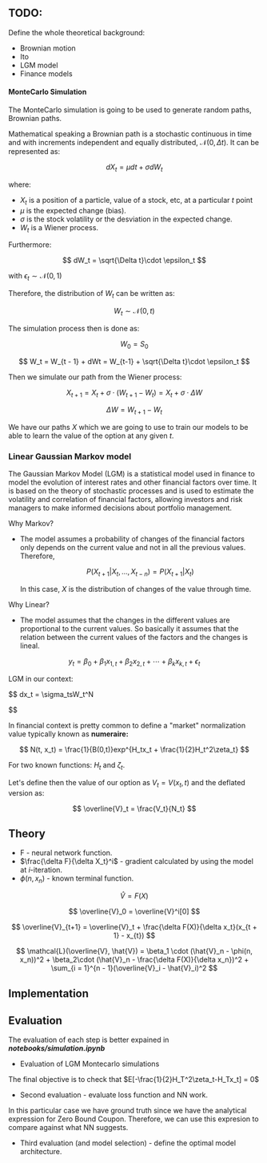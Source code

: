 ## TODO:

Define the whole theoretical background:

* Brownian motion
* Ito
* LGM model
* Finance models

#### MonteCarlo Simulation

The MonteCarlo simulation is going to be used to generate random paths, Brownian paths. 

Mathematical speaking a Brownian path is a stochastic continuous in time and with increments independent and equally distributed, $\mathcal{N}(0, \Delta t)$. It can be represented as:

$$
dX_t = \mu dt + \sigma dW_t
$$

where:

* $X_t$ is a position of a particle, value of a stock, etc, at a particular $t$ point
* $\mu$ is the expected change (bias).
* $\sigma$ is the stock volatility or the desviation in the expected change.
* $W_t$ is a Wiener process. 

Furthermore:

$$
dW_t = \sqrt{\Delta t}\cdot \epsilon_t
$$

with $\epsilon_t \sim \mathcal{N}(0, 1)$

Therefore, the distribution of $W_t$ can be written as:

$$
W_t \sim\mathcal{N}(0,t)
$$

The simulation process then is done as:

$$
W_0 = S_0
$$

$$
W_t = W_{t - 1}  + dWt = W_{t-1} + \sqrt{\Delta t}\cdot \epsilon_t
$$

Then we simulate our path from the Wiener process:

$$
X_{t + 1} = X_t + \sigma\cdot (W_{t + 1} - W_t) = X_t + \sigma\cdot\Delta W
$$

$$
\Delta W = W_{t+1} - W_t
$$

We have our paths $X$ which we are going to use to train our models to be able to learn the value of the option at any given $t$.

### Linear Gaussian Markov model

The Gaussian Markov Model (LGM) is a statistical model used in finance to model the evolution of interest rates and other financial factors over time. It is based on the theory of stochastic processes and is used to estimate the volatility and correlation of financial factors, allowing investors and risk managers to make informed decisions about portfolio management.

Why Markov? 

* The model assumes a probability of changes of the financial factors only depends on the current value and not in all the previous values. Therefore,

  $$
  P(X_{t+1}| X_t, \dots, X_{t - n}) = P(X_{t+1}|X_t)
  $$

  In this case, $X$ is the distribution of changes of the value through time.

Why Linear?

* The model assumes that the changes in the different values are proportional to the current values. So basically it assumes that the relation between the current values of the factors and the changes is lineal.

$$
y_t = \beta_0 + \beta_1 x_{1,t} + \beta_2 x_{2,t} + \cdots + \beta_k x_{k,t} + \epsilon_t
$$

LGM in our context:

$$
dx_t = \sigma_tsW_t^N

$$

In financial context is pretty common to define a "market" normalization value typically known as **numeraire:**


$$
N(t, x_t) = \frac{1}{B(0,t)}exp^{H_tx_t + \frac{1}{2}H_t^2\zeta_t}
$$

For two known functions: $H_t$ and $\zeta_t$.

Let's define then the value of our option as $V_t=V(x_t, t)$ and the deflated version as:

$$
\overline{V}_t = \frac{V_t}{N_t}
$$


## Theory

* F - neural network function.
* $\frac{\delta F}{\delta X_t}^i$ - gradient calculated by using the model at $i$-iteration.
* $\phi(n, x_n)$ - known terminal function.

$$
\hat{V} = F(X)
$$

$$
\overline{V}_0 = \overline{V}^i[0]
$$

$$
\overline{V}_{t+1} = \overline{V}_t + \frac{\delta F(X)}{\delta x_t}(x_{t + 1} - x_{t})
$$

$$
\mathcal{L}(\overline{V}, \hat{V}) = \beta_1 \cdot (\hat{V}_n - \phi(n, x_n))^2 + \beta_2\cdot (\hat{V}_n - \frac{\delta F(X)}{\delta x_n})^2 + \sum_{i = 1}^{n - 1}(\overline{V}_i - \hat{V}_i)^2
$$

## Implementation

## Evaluation

The evaluation of each step is better expained in ***notebooks/simulation.ipynb***

* Evaluation of LGM Montecarlo simulations

The final objective is to check that $E[-\frac{1}{2}H_T^2\zeta_t-H_Tx_t] = 0$

* Second evaluation - evaluate loss function and NN work.

In this particular case we have ground truth since we have the analytical expression for Zero Bound Coupon. Therefore, we can use this expresion to compare against what NN suggests.

* Third evaluation (and model selection) - define the optimal model architecture.
